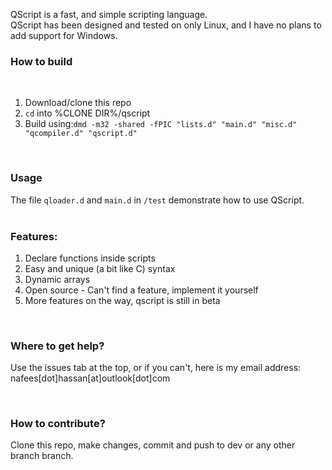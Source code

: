 QScript is a fast, and simple scripting language.<br>
QScript has been designed and tested on only Linux, and I have no plans to add support for Windows.
<br>
<h3>How to build</h3><br>
<ol>
	<li>Download/clone this repo</li>
	<li><code>cd</code> into %CLONE DIR%/qscript</li>
	<li>Build using:<code>dmd -m32 -shared -fPIC "lists.d" "main.d" "misc.d" "qcompiler.d" "qscript.d"</code></li>
</ol><br>
<h3>Usage</h3>
The file <code>qloader.d</code> and <code>main.d</code> in <code>/test</code> demonstrate how to use QScript.<br>
<br>
<h3>Features:</h3>
<ol>
	<li>Declare functions inside scripts</li>
	<li>Easy and unique (a bit like C) syntax</li>
	<li>Dynamic arrays</li>
	<li>Open source - Can't find a feature, implement it yourself</li>
	<li>More features on the way, qscript is still in beta</li>
</ol>
<br>
<h3>Where to get help?</h3>
<p>Use the issues tab at the top, or if you can't, here is my email address: nafees[dot]hassan[at]outlook[dot]com</p>
<br>
<h3>How to contribute?</h3>
<p>Clone this repo, make changes, commit and push to dev or any other branch branch.</p>
<br>
<br>

